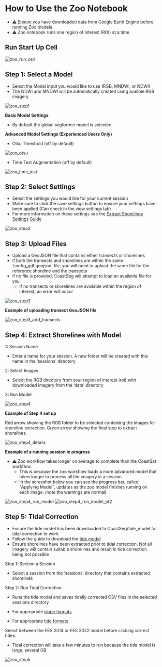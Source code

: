 # How to Use the Zoo Notebook
- ⚠️ Ensure you have downloaded data from Google Earth Engine before running Zoo models
- ⚠️ Zoo notebook runs one region of interest (ROI) at a time

## Run Start Up Cell
![zoo_run_cell](https://github.com/user-attachments/assets/f67ccc77-7a59-401e-a0a7-ba15d4fba7cf)

## Step 1: Select a Model
- Select the Model input you would like to use (RGB, MNDWI, or NDWI)
- The NDWI and MNDWI will be automatically created using avalible RGB imagery

![zoo_step1](https://github.com/user-attachments/assets/803c1ab2-2687-4eaf-a6a7-8a876aeb0c49)

**Basic Model Settings**

- By default the global segformer model is selected

**Advanced Model Settings (Experienced Users Only)**

- Otsu Threshold (off by default)

![zoo_otsu](https://github.com/user-attachments/assets/da291475-124b-484c-a499-5b41a10df4ea)

- Time Test Augmentation (off by default)

![zoo_time_test](https://github.com/user-attachments/assets/93c2c307-b7c6-49f5-8ebe-24f470b5bdff)

## Step 2: Select Settings
- Select the settings you would like for your current session
- Make sure to click the save settings button to ensure your settings have been applied (Can check in the view settings tab)
- For more information on these settings see the [Extract Shorelines Settings Guide](https://satelliteshorelines.github.io/CoastSeg/extract_shoreline_settings/) 

![zoo_step2](https://github.com/user-attachments/assets/5990ba97-959d-4b36-a9bf-159d96a5fa63)


## Step 3: Upload Files
- Upload a GeoJSON file that contains either transects or shorelines
- If both the transects and shorelines are within the same ‘config_gdf.geojson’ file, you will need to upload the same file for the reference shoreline and the transects
- If no file is provided, CoastSeg will attempt to load an available file for you
	- If no transects or shorelines are available within the region of interest, an error will occur

![zoo_step3](https://github.com/user-attachments/assets/d7023052-9c0c-460e-974a-02d38869cc3e)

**Example of uploading transect GeoJSON file**

![zoo_step3_add_transects](https://github.com/user-attachments/assets/0c624ff2-5234-40e0-a7ee-767f55731d23)

## Step 4: Extract Shorelines with Model
1: Session Name
- Enter a name for your session. A new folder will be created with this name in the ‘sessions’ directory 

2: Select Images
- Select the RGB directory from your region of interest (roi) with downloaded imagery from the ‘data’ directory 

3: Run Model

![zoo_step4](https://github.com/user-attachments/assets/726ab090-9712-4430-89bd-dec528243212)

**Example of Step 4 set up**

Red arrow showing the RGB folder to be selected containing the images for shoreline extraction. Green arrow showing the final step to extract shorelines.

![zoo_step4_details](https://github.com/user-attachments/assets/e741a0a6-4e46-4ad7-bb19-a2dcff6b87ce)

**Example of a running session in progress**

- ⚠️ Zoo workflow takes longer on average to complete than the CoastSat workflow.
	- This is because the zoo workflow loads a more advanced model that takes longer to process all the imagery in a session.
	- In the screeshot below you can see the progress bar, called "Applying Model", updates as the zoo model finishes running on each image. (note the warnings are normal)

![zoo_step4_run_model](https://github.com/user-attachments/assets/3776be97-5e2b-42c4-a113-9d7245944826)
![zoo_step4_run_model_pt2](https://github.com/user-attachments/assets/93138876-085e-4511-82b9-0bfa0a7d9df2)

## Step 5: Tidal Correction 
- Ensure the tide model has been downloaded to CoastSeg/tide_model for tidal correction to work 
- Follow the guide to download the [tide model](https://github.com/SatelliteShorelines/CoastSeg/wiki/09.-How-to-Download-Tide-Model)
- Ensure shorelines have been extracted prior to tidal correction. Not all imagery will contain suitable shorelines and result in tide correction being not possible

Step 1: Section a Session
- Select a session from the ‘sessions’ directory that contains extracted shorelines

Step 2: Run Tidal Correction
- Runs the tide model and saves tidally corrected CSV files in the selected sessions directory 

- For appropriate [slope formats](https://satelliteshorelines.github.io/CoastSeg/slope-file-format/)

- For appropriate [tide formats](https://satelliteshorelines.github.io/CoastSeg/tide-file-format/)

Select between the FES 2014 or FES 2022 model before clicking correct tides.

- Tidal correction will take a few minutes to run because the tide model is large, several GB

![zoo_step5](https://github.com/user-attachments/assets/2b88114d-ea56-4f1d-a7c2-edb00fc38d7e)

